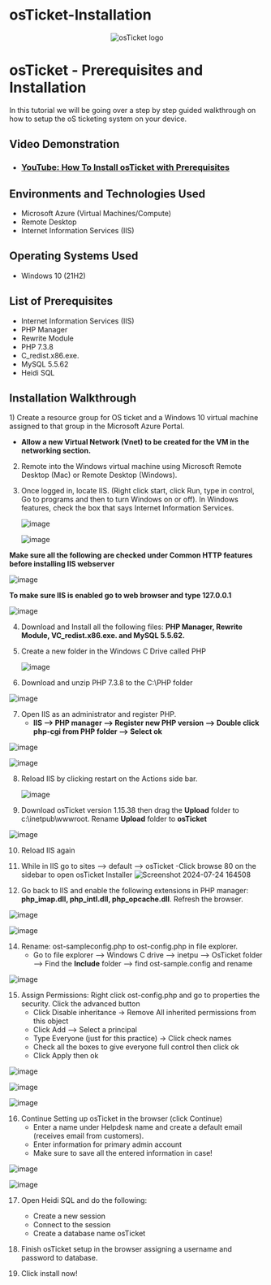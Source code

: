 # osTicket-Installation
<p align="center">
<img src="https://i.imgur.com/Clzj7Xs.png" alt="osTicket logo"/>
</p>

<h1>osTicket - Prerequisites and Installation</h1>
In this tutorial we will be going over a step by step guided walkthrough on how to setup the oS ticketing system on your device. <br />


<h2>Video Demonstration</h2>

- ### [YouTube: How To Install osTicket with Prerequisites](https://www.youtube.com)

<h2>Environments and Technologies Used</h2>

- Microsoft Azure (Virtual Machines/Compute)
- Remote Desktop
- Internet Information Services (IIS)

<h2>Operating Systems Used </h2>

- Windows 10</b> (21H2)

<h2>List of Prerequisites</h2>

- Internet Information Services (IIS)
- PHP Manager
- Rewrite Module
- PHP 7.3.8
- C_redist.x86.exe.
- MySQL 5.5.62
- Heidi SQL

<h2>Installation Walkthrough</h2>


<p>

<p>
1) Create a resource group for OS ticket and a Windows 10 virtual machine assigned to that group in the Microsoft Azure Portal. 
  
  - **Allow a new Virtual Network (Vnet) to be created for the VM in the networking section.**

2) Remote into the Windows virtual machine using Microsoft Remote Desktop (Mac) or Remote Desktop (Windows).

3) Once logged in, locate IIS. (Right click start, click Run, type in control, Go to programs and then to turn Windows on or off). In Windows features, check the box that says Internet Information Services.

   ![image](https://github.com/user-attachments/assets/99db8bbf-a576-440e-9268-65b1c7d0f903)

   ![image](https://github.com/user-attachments/assets/c5e663ac-47ec-4af1-bebd-5f9e6fe90996)
   

**Make sure all the following are checked under Common HTTP features before installing IIS webserver**

![image](https://github.com/user-attachments/assets/0192c0c0-0d40-4e15-908e-2a990e82e09a)


**To make sure IIS is enabled go to web browser and type 127.0.0.1**
   
   ![image](https://github.com/user-attachments/assets/3ab2bba5-f90a-4ae9-b1dd-acf44d9b2b49)

4) Download and Install all the following files: **PHP Manager, Rewrite Module, VC_redist.x86.exe. and MySQL 5.5.62.**

5) Create a new folder in the Windows C Drive called PHP
   
   ![image](https://github.com/user-attachments/assets/c3bf9b65-c6d3-42c1-a775-8c8af1bbc113)

6)  Download and unzip PHP 7.3.8 to the C:\PHP folder

 
![image](https://github.com/user-attachments/assets/bee1315e-6325-455a-8e85-e41193480e88)

 
7) Open IIS as an administrator and register PHP.
    - **IIS --> PHP manager --> Register new PHP version --> Double click php-cgi from PHP folder --> Select ok**
  
   
 ![image](https://github.com/user-attachments/assets/f6983f8c-5ccb-42f5-9577-7bf18eedd71a)

 ![image](https://github.com/user-attachments/assets/59151779-9eb2-423e-9e99-6ce4fe891f6b)

8) Reload IIS by clicking restart on the Actions side bar.
   
   ![image](https://github.com/user-attachments/assets/fbbf4c93-874c-4365-bffd-20022d58fb5a)
   
9) Download osTicket version 1.15.38 then drag the **Upload** folder to c:\inetpub\wwwroot. Rename **Upload** folder to **osTicket**

![image](https://github.com/user-attachments/assets/9faa3bb3-2798-48b7-9ecd-40551ade8ae9)

10) Reload IIS again
   
11) While in IIS go to sites --> default --> osTicket
   -Click browse 80 on the sidebar to open osTicket Installer
![Screenshot 2024-07-24 164508](https://github.com/user-attachments/assets/ac6559f0-e091-431d-8fbc-dfaef428a4bd)

12) Go back to IIS and enable the following extensions in PHP manager: **php_imap.dll, php_intl.dll, php_opcache.dll**. Refresh the browser.

  ![image](https://github.com/user-attachments/assets/31329e37-c86d-443a-a367-70c782019ae0)


  ![image](https://github.com/user-attachments/assets/7b297a1c-5ecc-46e1-af51-dcc49c1addca)

 14) Rename: ost-sampleconfig.php to ost-config.php in file explorer.
     -  Go to file explorer --> Windows C drive --> inetpu --> OsTicket folder --> Find the **Include** folder --> find ost-sample.config and rename
     
![image](https://github.com/user-attachments/assets/2c1f4d6f-41e4-46dd-b61d-1feb613cab34)

  
15) Assign Permissions: Right click ost-config.php and go to properties the security. Click the advanced button
      - Click Disable inheritance -> Remove All inherited permissions from this object
      - Click Add --> Select a principal 
      - Type Everyone (just for this practice) -> Click check names
      - Check all the boxes to give everyone full control then click ok
      - Click Apply then ok
    
![image](https://github.com/user-attachments/assets/55c1dbcf-690e-4c08-bcec-118207d8e08a)

![image](https://github.com/user-attachments/assets/fa747b13-9f28-4d53-a38f-491634fb88fe)

![image](https://github.com/user-attachments/assets/ed4d7c1b-d96a-45dd-ae4f-f2da7edd80ba)


16) Continue Setting up osTicket in the browser (click Continue)
    - Enter a name under Helpdesk name and create a default email (receives email from customers).
    - Enter information for primary admin account
    - Make sure to save all the entered information in case!

![image](https://github.com/user-attachments/assets/936b3062-13da-4a38-9d79-f370a57f3fbe)

![image](https://github.com/user-attachments/assets/c5509c82-e8ad-4af7-928f-7c2ec0a9ec0a)


17) Open Heidi SQL and do the following:
    - Create a new session
    - Connect to the session
    - Create a database name osTicket

   
  18) Finish osTicket setup in the browser assigning a username and password to database.

  19) Click install now!








